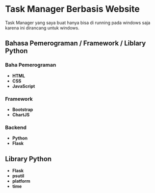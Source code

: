 # Task Manager Berbasis Website

Task Manager yang saya buat hanya bisa di running pada windows saja karena ini dirancang untuk windows.

## Bahasa Pemerograman / Framework / Liblary Python

### Baha Pemerograman
- **HTML**
- **CSS**
- **JavaScript**

### Framework
- **Bootstrap**
- **ChartJS**

### Backend
- **Python**
- **Flask**

## Library Python
- **Flask**
- **psutil**
- **platform**
- **time**
